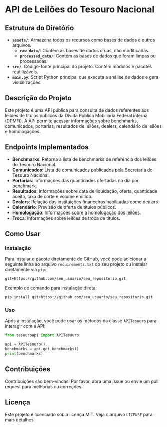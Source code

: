 
# API de Leilões do Tesouro Nacional

## Estrutura do Diretório
- **`assets/`**: Armazena todos os recursos como bases de dados e outros arquivos.
  - **`raw_data/`**: Contém as bases de dados cruas, não modificadas.
  - **`processed_data/`**: Contém as bases de dados que foram limpas ou processadas.
- **`src/`**: Código-fonte principal do projeto. Contém módulos e pacotes reutilizáveis.
- **`main.py`**: Script Python principal que executa a análise de dados e gera visualizações.

## Descrição do Projeto
Este projeto é uma API pública para consulta de dados referentes aos leilões de títulos públicos da Dívida Pública Mobiliária Federal interna (DPMFi). A API permite acessar informações sobre benchmarks, comunicados, portarias, resultados de leilões, dealers, calendário de leilões e homologações.

## Endpoints Implementados
- **Benchmarks**: Retorna a lista de benchmarks de referência dos leilões do Tesouro Nacional.
- **Comunicados**: Lista de comunicados publicados pela Secretaria do Tesouro Nacional.
- **Portarias**: Informações das quantidades ofertadas no dia por benchmark.
- **Resultados**: Informações sobre data de liquidação, oferta, quantidade aceita, taxa de corte e volume emitido.
- **Dealers**: Relação das instituições financeiras habilitadas como dealers.
- **Calendário**: Previsão de oferta de títulos públicos.
- **Homologação**: Informações sobre a homologação dos leilões.
- **Troca**: Informações sobre leilões de troca de títulos.

## Como Usar

### Instalação

Para instalar o pacote diretamente do GitHub, você pode adicionar a seguinte linha ao arquivo `requirements.txt` do seu projeto ou instalar diretamente via `pip`:

```
git+https://github.com/seu_usuario/seu_repositorio.git
```

Exemplo de comando para instalação direta:

```bash
pip install git+https://github.com/seu_usuario/seu_repositorio.git
```

### Uso

Após a instalação, você pode usar os métodos da classe `APITesouro` para interagir com a API:

```python
from tesouroapi import APITesouro

api = APITesouro()
benchmarks = api.get_benchmarks()
print(benchmarks)
```

## Contribuições
Contribuições são bem-vindas! Por favor, abra uma issue ou envie um pull request para melhorias ou correções.

## Licença
Este projeto é licenciado sob a licença MIT. Veja o arquivo `LICENSE` para mais detalhes.
